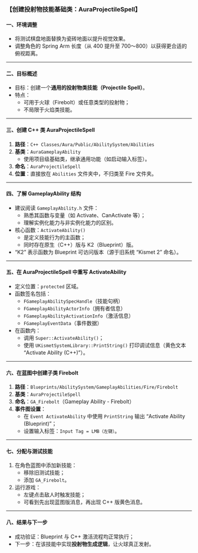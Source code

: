 ### 【创建投射物技能基础类：AuraProjectileSpell】

#### 一、环境调整

- 将测试棋盘地面替换为瓷砖地面以提升视觉效果。
- 调整角色的 Spring Arm 长度（从 400 提升至 700～800）以获得更合适的俯视距离。

------

#### 二、目标概述

- 目标：创建一个**通用的投射物类技能（Projectile Spell）**。
- 特点：
  - 可用于火球（Firebolt）或任意类型的投射物；
  - 不局限于火焰类技能。

------

#### 三、创建 C++ 类 AuraProjectileSpell

1. **路径**：`C++ Classes/Aura/Public/AbilitySystem/Abilities`
2. **基类**：`AuraGameplayAbility`
   - 使用项目级基础类，继承通用功能（如启动输入标签）。
3. **命名**：`AuraProjectileSpell`
4. **位置**：直接放在 `Abilities` 文件夹中，不归类至 Fire 文件夹。

------

#### 四、了解 GameplayAbility 结构

- 建议阅读 `GameplayAbility.h` 文件：
  - 熟悉其函数与变量（如 Activate、CanActivate 等）；
  - 理解实例化能力与非实例化能力的区别。
- 核心函数：`ActivateAbility()`
  - 是定义技能行为的主函数；
  - 同时存在原生（C++）版与 K2（Blueprint）版。
- “K2” 表示函数为 Blueprint 可访问版本（源于旧系统 “Kismet 2” 命名）。

------

#### 五、在 AuraProjectileSpell 中重写 ActivateAbility

- 定义位置：`protected` 区域。
- 函数签名包括：
  - `FGameplayAbilitySpecHandle`（技能句柄）
  - `FGameplayAbilityActorInfo`（拥有者信息）
  - `FGameplayAbilityActivationInfo`（激活信息）
  - `FGameplayEventData`（事件数据）
- 在函数内：
  - 调用 `Super::ActivateAbility()`；
  - 使用 `UKismetSystemLibrary::PrintString()` 打印调试信息（黄色文本 “Activate Ability (C++)”）。

------

#### 六、在蓝图中创建子类 Firebolt

1. **路径**：`Blueprints/AbilitySystem/GameplayAbilities/Fire/Firebolt`
2. **基类**：`AuraProjectileSpell`
3. **命名**：`GA_Firebolt`（Gameplay Ability - Firebolt）
4. **事件图设置**：
   - 在 `Event ActivateAbility` 中使用 `PrintString` 输出 “Activate Ability (Blueprint)”；
   - 设置输入标签：`Input Tag = LMB（左键）`。

------

#### 七、分配与测试技能

1. 在角色蓝图中添加新技能：
   - 移除旧测试技能；
   - 添加 `GA_Firebolt`。
2. 运行游戏：
   - 左键点击敌人时触发技能；
   - 可看到先出现蓝图版消息，再出现 C++ 版黄色消息。

------

#### 八、结果与下一步

- 成功验证：Blueprint 与 C++ 激活流程均正常执行；
- 下一步：在该技能中实现**投射物生成逻辑**，让火球真正发射。